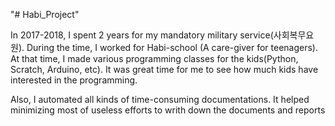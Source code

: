 "# Habi_Project" 

In 2017-2018, I spent 2 years for my mandatory military service(사회복무요원). During the time, I worked for Habi-school (A care-giver for teenagers).
At that time, I made various programming classes for the kids(Python, Scratch, Arduino, etc). It was great time for me to see how much kids have interested in the programming.

Also, I automated all kinds of time-consuming documentations. It helped minimizing most of useless efforts to writh down the documents and reports    
